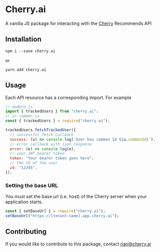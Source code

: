 # Cherry.ai

A vanilla JS package for interacting with the [Cherry](https://cherry.ai) Recommends API

## Installation

```
npm i --save cherry.ai
```

or

```
yarn add cherry.ai
```

## Usage

Each API resource has a corresponding import. For example

```js
// modern js
import { trackedUsers } from "cherry.ai";
// or common js
const { trackedUsers } = require("cherry.ai");

trackedUsers.fetchTrackedUser({
  // successful fetch callback
  success: (u) => console.log(`User has common Id ${u.commonId}`),
  // error callback with json response
  error: (e) => console.log(e),
  // your JWT bearer token
  token: "Your bearer token goes here",
  // the Id of the user
  id: "12345",
});
```

### Setting the base URL

You must set the base url (i.e. host) of the Cherry server when your application starts.

```js
const { setBaseUrl } = require("cherry.ai");
setBaseUrl("https://[tenant-name].app.cherry.ai");
```

## Contributing

If you would like to contribute to this package, contact rian@cherry.ai
